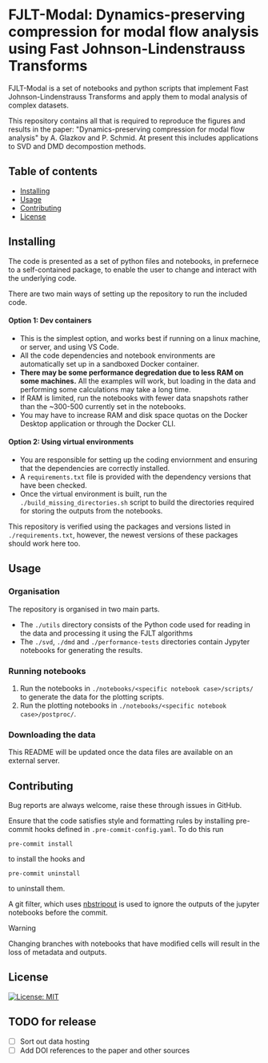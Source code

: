 # FJLT-Modal: Dynamics-preserving compression for modal flow analysis using Fast Johnson-Lindenstrauss Transforms
FJLT-Modal is a set of notebooks and python scripts that implement Fast Johnson-Lindenstrauss Transforms and apply them to modal analysis of complex datasets.

This repository contains all that is required to reproduce the figures and results in the paper: "Dynamics-preserving compression for modal flow analysis" by A. Glazkov and P. Schmid.
At present this includes applications to SVD and DMD decompostion methods.

## Table of contents
- [Installing](#installing)
- [Usage](#usage)
- [Contributing](#contributing)
- [License](#license)

## Installing
The code is presented as a set of python files and notebooks, in prefernece to a self-contained package, to enable the user to change and interact with the underlying code.

There are two main ways of setting up the repository to run the included code.
#### Option 1: Dev containers
- This is the simplest option, and works best if running on a linux machine, or server, and using VS Code.
- All the code dependencies and notebook environments are automatically set up in a sandboxed Docker container.
- **There may be some performance degredation due to less RAM on some machines.** All the examples will work, but loading in the data and performing some calculations may take a long time.
- If RAM is limited, run the notebooks with fewer data snapshots rather than the ~300-500 currently set in the notebooks.
- You may have to increase RAM and disk space quotas on the Docker Desktop application or through the Docker CLI.
#### Option 2: Using virtual environments
- You are responsible for setting up the coding enviornment and ensuring that the dependencies are correctly installed.
- A `requirements.txt` file is provided with the dependency versions that have been checked.
- Once the virtual environment is built, run the `./build_missing_directories.sh` script to build the directories required for storing the outputs from the notebooks.

This repository is verified using the packages and versions listed in `./requirements.txt`, however, the newest versions of these packages should work here too.

## Usage
### Organisation
The repository is organised in two main parts.
 - The `./utils` directory consists of the Python code used for reading in the data and processing it using the FJLT algorithms
 - The `./svd`, `./dmd` and `./performance-tests` directories contain Jypyter notebooks for generating the results.

### Running notebooks
1. Run the notebooks in `./notebooks/<specific notebook case>/scripts/` to generate the data for the plotting scripts.
2. Run the plotting notebooks in `./notebooks/<specific notebook case>/postproc/`.

### Downloading the data
This README will be updated once the data files are available on an external server.

## Contributing
Bug reports are always welcome, raise these through issues in GitHub.

Ensure that the code satisfies style and formatting rules by installing pre-commit hooks defined in `.pre-commit-config.yaml`. To do this run
```
pre-commit install
```
to install the hooks and
```
pre-commit uninstall
```
to uninstall them.


A git filter, which uses [nbstripout](https://github.com/kynan/nbstripout) is used to ignore the outputs of the jupyter notebooks before the commit.
> [!WARNING]
>
> Changing branches with notebooks that have modified cells will result in the loss of metadata and outputs.

## License
[![License: MIT](https://img.shields.io/badge/License-MIT-yellow.svg)](https://opensource.org/licenses/MIT)

## TODO for release
- [ ] Sort out data hosting
- [ ] Add DOI references to the paper and other sources

